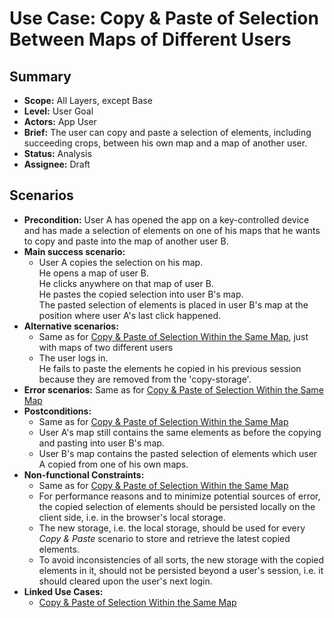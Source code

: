 # Use Case: Copy & Paste of Selection Between Maps of Different Users

## Summary

- **Scope:** All Layers, except Base
- **Level:** User Goal
- **Actors:** App User
- **Brief:** The user can copy and paste a selection of elements, including succeeding crops, between his own map and a map of another user.
- **Status:** Analysis
- **Assignee:** Draft

## Scenarios

- **Precondition:**
  User A has opened the app on a key-controlled device and has made a selection of elements on one of his maps that he wants to copy and paste into the map of another user B.
- **Main success scenario:**
  - User A copies the selection on his map.  
    He opens a map of user B.  
    He clicks anywhere on that map of user B.  
    He pastes the copied selection into user B's map.  
    The pasted selection of elements is placed in user B's map at the position where user A's last click happened.
- **Alternative scenarios:**
  - Same as for [Copy & Paste of Selection Within the Same Map](../current/copy_paste_within_same_map.md#scenarios), just with maps of two different users
  - The user logs in.  
    He fails to paste the elements he copied in his previous session because they are removed from the 'copy-storage'.
- **Error scenarios:**
  Same as for [Copy & Paste of Selection Within the Same Map](../current/copy_paste_within_same_map.md#scenarios)
- **Postconditions:**
  - Same as for [Copy & Paste of Selection Within the Same Map](../current/copy_paste_within_same_map.md#scenarios)
  - User A's map still contains the same elements as before the copying and pasting into user B's map.
  - User B's map contains the pasted selection of elements which user A copied from one of his own maps.
- **Non-functional Constraints:**
  - Same as for [Copy & Paste of Selection Within the Same Map](../current/copy_paste_within_same_map.md#scenarios)
  - For performance reasons and to minimize potential sources of error, the copied selection of elements should be persisted locally on the client side, i.e. in the browser's local storage.
  - The new storage, i.e. the local storage, should be used for every _Copy & Paste_ scenario to store and retrieve the latest copied elements.
  - To avoid inconsistencies of all sorts, the new storage with the copied elements in it, should not be persisted beyond a user's session, i.e. it should cleared upon the user's next login.
- **Linked Use Cases:**
  - [Copy & Paste of Selection Within the Same Map](../current/copy_paste_within_same_map.md)
